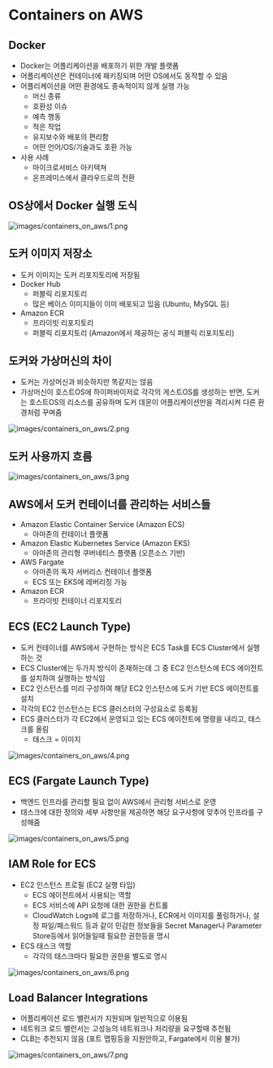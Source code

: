 # Containers on AWS

## Docker

- Docker는 어플리케이션을 배포하기 위한 개발 플랫폼
- 어플리케이션은 컨테이너에 패키징되며 어떤 OS에서도 동작할 수 있음
- 어플리케이션을 어떤 환경에도 종속적이지 않게 실행 가능
  - 머신 종류
  - 호환성 이슈
  - 예측 행동
  - 적은 작업
  - 유지보수와 배포의 편리함
  - 어떤 언어/OS/기술과도 호환 가능
- 사용 사례
  - 마이크로서비스 아키텍쳐
  - 온프레미스에서 클라우드로의 전환

## OS상에서 Docker 실행 도식

![images/containers_on_aws/1.png](images/containers_on_aws/1.png)

## 도커 이미지 저장소

- 도커 이미지는 도커 리포지토리에 저장됨
- Docker Hub
  - 퍼블릭 리포지토리
  - 많은 베이스 이미지들이 이미 배포되고 있음 (Ubuntu, MySQL 등)
- Amazon ECR
  - 프라이빗 리포지토리
  - 퍼블릭 리포지토리 (Amazon에서 제공하는 공식 퍼블릭 리포지토리)

## 도커와 가상머신의 차이

- 도커는 가상머신과 비슷하지만 똑같지는 않음
- 가상머신이 호스트OS에 하이퍼바이저로 각각의 게스트OS를 생성하는 반면, 도커는 호스트OS의 리소스를 공유하며 도커 데몬이 어플리케이션만을 격리시켜 다른 환경처럼 꾸며줌

![images/containers_on_aws/2.png](images/containers_on_aws/2.png)

## 도커 사용까지 흐름

![images/containers_on_aws/3.png](images/containers_on_aws/3.png)

## AWS에서 도커 컨테이너를 관리하는 서비스들

- Amazon Elastic Container Service (Amazon ECS)
  - 아마존의 컨테이너 플랫폼
- Amazon Elastic Kubernetes Service (Amazon EKS)
  - 아마존의 관리형 쿠버네티스 플랫폼 (오픈소스 기반)
- AWS Fargate
  - 아마존의 독자 서버리스 컨테이너 플랫폼
  - ECS 또는 EKS에 레버리징 가능
- Amazon ECR
  - 프라이빗 컨테이너 리포지토리

## ECS (EC2 Launch Type)

- 도커 컨테이너를 AWS에서 구현하는 방식은 ECS Task를 ECS Cluster에서 실행하는 것
- ECS Cluster에는 두가지 방식이 존재하는데 그 중 EC2 인스턴스에 ECS 에이전트를 설치하여 실행하는 방식임
- EC2 인스턴스를 미리 구성하여 해당 EC2 인스턴스에 도커 기반 ECS 에이전트를 설치
- 각각의 EC2 인스턴스는 ECS 클러스터의 구성요소로 등록됨
- ECS 클러스터가 각 EC2에서 운영되고 있는 ECS 에이전트에 명령을 내리고, 태스크를 올림
  - 태스크 = 이미지

![images/containers_on_aws/4.png](images/containers_on_aws/4.png)

## ECS (Fargate Launch Type)

- 백엔드 인프라를 관리할 필요 없이 AWS에서 관리형 서비스로 운영
- 태스크에 대한 정의와 세부 사항만을 제공하면 해당 요구사항에 맞추어 인프라를 구성해줌

![images/containers_on_aws/5.png](images/containers_on_aws/5.png)

## IAM Role for ECS

- EC2 인스턴스 프로필 (EC2 실행 타입)
  - ECS 에이전트에서 사용되는 역할
  - ECS 서비스에 API 요청에 대한 권한을 컨트롤
  - CloudWatch Logs에 로그를 저장하거나, ECR에서 이미지를 풀링하거나, 설정 파일/패스워드 등과 같이 민감한 정보들을 Secret Manager나 Parameter Store등에서 읽어들일때 필요한 권한등을 명시
- ECS 태스크 역할
  - 각각의 태스크마다 필요한 권한을 별도로 명시

![images/containers_on_aws/6.png](images/containers_on_aws/6.png)

## Load Balancer Integrations

- 어플리케이션 로드 밸런서가 지원되며 일반적으로 이용됨
- 네트워크 로드 밸런서는 고성능의 네트워크나 처리량을 요구할때 추천됨
- CLB는 추천되지 않음 (포트 맵핑등을 지원안하고, Fargate에서 이용 불가)

![images/containers_on_aws/7.png](images/containers_on_aws/7.png)
